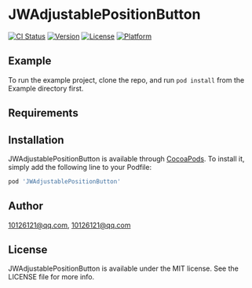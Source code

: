 # JWAdjustablePositionButton

[![CI Status](https://img.shields.io/travis/10126121@qq.com/JWAdjustablePositionButton.svg?style=flat)](https://travis-ci.org/10126121@qq.com/JWAdjustablePositionButton)
[![Version](https://img.shields.io/cocoapods/v/JWAdjustablePositionButton.svg?style=flat)](https://cocoapods.org/pods/JWAdjustablePositionButton)
[![License](https://img.shields.io/cocoapods/l/JWAdjustablePositionButton.svg?style=flat)](https://cocoapods.org/pods/JWAdjustablePositionButton)
[![Platform](https://img.shields.io/cocoapods/p/JWAdjustablePositionButton.svg?style=flat)](https://cocoapods.org/pods/JWAdjustablePositionButton)

## Example

To run the example project, clone the repo, and run `pod install` from the Example directory first.

## Requirements

## Installation

JWAdjustablePositionButton is available through [CocoaPods](https://cocoapods.org). To install
it, simply add the following line to your Podfile:

```ruby
pod 'JWAdjustablePositionButton'
```

## Author

10126121@qq.com, 10126121@qq.com

## License

JWAdjustablePositionButton is available under the MIT license. See the LICENSE file for more info.

